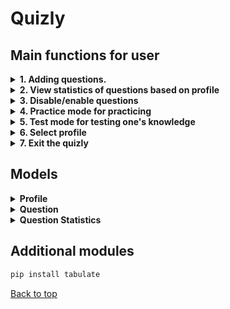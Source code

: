 # Quizly

## Main functions for user

<details>

<summary><strong>1. Adding questions.</strong></summary>

```python
def add_questions(questions: list[Question]) -> None:
```

1. User is allowed to choose between quiz and free-form types:
```python 
question_type = user_input_helper.question_type_selection()
```
2. User is allowed to add more questions without returning to the main menu:
```python 
if not user_input_helper.add_another_question():
    print(
        f"\nExiting. Successfully added {len(questions) - previous_count} new questions!\n"
    )
    return questions
else:
    print()
```
</details>

<details>
<summary><strong>2. View statistics of questions based on profile</strong></summary>

```python
def view_statistics(questions: list[Question], profile: Profile) -> None:
```

1. Asks the user to select ordering type (ascending or descending):
```python
order = user_input_helper.get_order_type()
```
2. Orders all data based on the score and ordering type:
```python
data.sort(key=lambda x: x[4], reverse=reverse_order)
```
3. Prints out nicely formatted table:
```python
columns = ["Question ID", "Title", "Answer", "is_enabled", "Score (%)"]
print(tabulate(data, headers=columns, tablefmt="grid"))
print()
```

</details>

<details>
<summary><strong>3. Disable/enable questions</strong></summary>

```python
def disable_or_enable_questions(questions: list[Question]) -> None:
```

1. Prints out all the questions and its data:
```python
data = [[q.id, q.title, q.answer, q.is_enabled] for q in questions]
columns = ["id", "title", "answer", "is_enabled"]
print(tabulate(data, headers=columns, tablefmt="grid"))
```
2. Asks user to enter question id and enables/disables it:
```python
print("\nSelect the ID of a question to disable/enable.")
while True:
    try:
        question_id = int(input("Question ID: "))
    except ValueError:
        print("Please enter a number!")
        continue

    index = -1
    for i, q in enumerate(questions):
        if q.id == question_id:
            q.is_enabled = not q.is_enabled
            index = i
            break

    if index == -1:
        print("Invalid ID!. Enter again.")
        continue
```
3. Prints out nicely formatted table of questions and its data with updated enabled/disabled status:
```python
print(f"\nSuccessfully changed question {question_id} is_enabled status!\n")
print(tabulate([data[index]], headers=columns, tablefmt="grid"))
print()
```

</details>

<details>
<summary><strong>4. Practice mode for practicing</strong></summary>

```python
def practice_mode(questions: list[Question], profile: Profile) -> None:
```

1. Checks if the are enough questions in total and if there are enough enabled questions to start the Practice Mode:
```python
if not question_helper.is_enough_questions(questions, "Practice"):
    return
elif not question_helper.is_enough_enabled_questions(questions, "Practice"):
    return
```
2. Provides user with questions until the user writes "done".

</details> 

<details>
<summary><strong>5. Test mode for testing one's knowledge</strong></summary>

```python
def test_mode(questions: list[Question], profile: Profile) -> None:
```

1. Checks if the are enough questions in total and if there are enough enabled questions to start the Test Mode:
```python
if not question_helper.is_enough_questions(questions, "Test"):
    return
elif not question_helper.is_enough_enabled_questions(questions, "Test"):
    return
```
2. Gets test questions based on user wanted questions amount:
```python
test_length = user_input_helper.get_user_test_length(questions)
test_questions = question_helper.get_test_questions(questions, test_length)
correct_answers = 0
```
3. Prints out and exports the result of the test:
```python
game_helper.print_test_results(test_length, correct_answers)
csv_helper.export_test_result(test_length, correct_answers, profile)
```

</details>

<details>
<summary><strong>6. Select profile</strong></summary>

```python
def select_profile(profile: Profile) -> Profile:
```

1. Asks the user if they would want to select or create a profile:
```python
user_choice = user_input_helper.select_profile()
```
2. Profile selection handling is allowed only if the are more than 1 already existing profile:
```python
print("Loading available profiles...")
profiles = csv_helper.load_profile_names()

if len(profiles) <= 1:
    print("Please create more profiles before selecting\n")
    return profile
```
3. User cannot create profile if the entered name is empty or name is only consists of decimal values:
```python
if not profile_name:
    print("Profile name cannot be empty!")
    return False
elif profile_name.isdecimal():
    print("Profile name cannot be a number! Please try again.")
    return False
return True
```

</details>

<details>
<summary><strong>7. Exit the quizly</strong></summary>

```python
print("\nSaving...")
csv_helper.save_questions(questions)
csv_helper.save_question_statistics(profile)
sys.exit("\nThanks for playing!")
```

</details>


## Models
<details>
<summary><strong>Profile</strong></summary>
<h4>Data</h4>
- <b>id</b> – Unique number for profile for easier access.
- <b>name</b> – Name of the profile.
- <b>question_statistics</b> – Dictionary of [```int QuestionStatistics```]. For storing question statistics for a profile.

</details>

<details>
<summary><strong>Question</strong></summary>
<h4>Data</h4>
- <b>id</b> – Unique id for a question.
- <b>title</b> – The question itself.
- <b>answer</b> – The correct answer of the question.
- <b>is_enabled</b> – Says if the question is enabled/disabled.
- <b>choices</b> – Contains all the choices for the answer if the question is a quiz. If the question is free-form then `choices = None`

</details>

<details>
<summary><strong>Question Statistics</strong></summary>
<h4>Data</h4>
- <b>times_answered</b> – Contains total amount that the question has been answered by the profile.
- <b>times_answered_correctly</b> – Contains total amount that the questions has been answered correctly by the profile.
- <b>weight</b> – Maximum weight that the question can have. [0.1;1] is the interval of weight.
- <b>WEIGHT_INCREMENT</b> – Value that the weight is incremented or decremented based on if the answer is correct or incorrect.
- <b>MAX_WEIGHT</b> – Maximum weight that the question can have.
- <b>MIN_WEIGHT</b> – Minimum weight that the question can have.
</details>


## Additional modules
```bash 
pip install tabulate
```

[Back to top](#readme)
